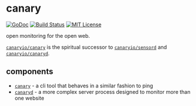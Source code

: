 canary
======

[![GoDoc](http://img.shields.io/badge/godoc-reference-blue.svg)](http://godoc.org/github.com/canaryio/canary)
[![Build Status](https://img.shields.io/travis/canaryio/canary.svg)](https://travis-ci.org/canaryio/canary)
[![MIT License](http://img.shields.io/badge/license-MIT-blue.svg)](https://github.com/canaryio/canary/blob/master/LICENSE)

open monitoring for the open web.

[`canaryio/canary`](https://github.com/canaryio/canary) is the spiritual successor to [`canaryio/sensord`](https://github.com/canaryio/sensord) and [`canaryio/canaryd`](https://github.com/canaryio/canaryd).

## components

* [`canary`](https://github.com/canaryio/canary/tree/master/cmd/canary) - a cli tool that behaves in a similar fashion to ping
* [`canaryd`](https://github.com/canaryio/canary/tree/master/cmd/canaryd) - a more complex server process designed to monitor more than one website

